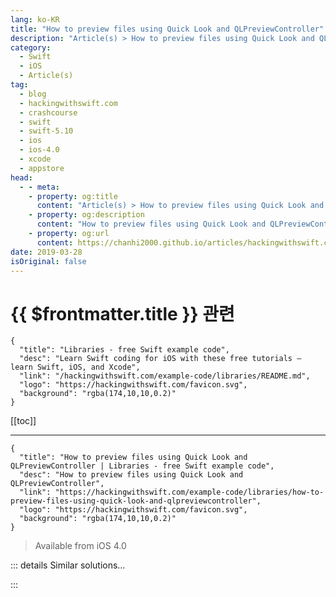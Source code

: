 ```yaml
---
lang: ko-KR
title: "How to preview files using Quick Look and QLPreviewController"
description: "Article(s) > How to preview files using Quick Look and QLPreviewController"
category:
  - Swift
  - iOS
  - Article(s)
tag: 
  - blog
  - hackingwithswift.com
  - crashcourse
  - swift
  - swift-5.10
  - ios
  - ios-4.0
  - xcode
  - appstore
head:
  - - meta:
    - property: og:title
      content: "Article(s) > How to preview files using Quick Look and QLPreviewController"
    - property: og:description
      content: "How to preview files using Quick Look and QLPreviewController"
    - property: og:url
      content: https://chanhi2000.github.io/articles/hackingwithswift.com/example-code/libraries/how-to-preview-files-using-quick-look-and-qlpreviewcontroller.html
date: 2019-03-28
isOriginal: false
---
```


# {{ $frontmatter.title }} 관련

```component VPCard
{
  "title": "Libraries - free Swift example code",
  "desc": "Learn Swift coding for iOS with these free tutorials – learn Swift, iOS, and Xcode",
  "link": "/hackingwithswift.com/example-code/libraries/README.md",
  "logo": "https://hackingwithswift.com/favicon.svg",
  "background": "rgba(174,10,10,0.2)"
}
```

[[toc]]

---

```component VPCard
{
  "title": "How to preview files using Quick Look and QLPreviewController | Libraries - free Swift example code",
  "desc": "How to preview files using Quick Look and QLPreviewController",
  "link": "https://hackingwithswift.com/example-code/libraries/how-to-preview-files-using-quick-look-and-qlpreviewcontroller",
  "logo": "https://hackingwithswift.com/favicon.svg",
  "background": "rgba(174,10,10,0.2)"
}
```

> Available from iOS 4.0

<!-- TODO: 작성 -->

<!-- 
Apple’s Quick Look framework lets you embed previewing for a huge range of file types, including iWork documents, Microsoft Office documents, PDFs, images, and more, all without writing much code. 

First, import the QuickLook framework, then make your view controller conform to the `QLPreviewControllerDataSource` protocol. This protocol lets you provide items to Quick Look, which should be URLs pointing to whatever documents you’re trying to preview.

Now go ahead and create and present an instance of `QLPreviewController`, setting your view controller to be its data source:

```swift
let previewController = QLPreviewController()
previewController.dataSource = self
present(previewController, animated: true)
```

There are two methods you need to implement: how many items your Quick Look controller should show, and the URL for each item. The first of those is just a matter of returning an integer from `numberOfPreviewItems()`:

```swift
func numberOfPreviewItems(in controller: QLPreviewController) -> Int {
    return 3
}
```

Now for the important part: Quick Look will call a `previewItemAt` method for each item you want to preview, and you need to pass back a `QLPreviewItem` pointing at it.

For this example I added three PDF files – 0.pdf, 1.pdf, and 2.pdf – to my project, so I’m going to pass back URLs to each of them. `URL` conforms to `QLPreviewItem` already, so we can just do an `as` typecast to make this work:

```swift
func previewController(_ controller: QLPreviewController, previewItemAt index: Int) -> QLPreviewItem {
    guard let url = Bundle.main.url(forResource: String(index), withExtension: "pdf") else {
        fatalError("Could not load \(index).pdf")
    }

    return url as QLPreviewItem
}
```

When that runs you’ll be able to swipe horizontally through Quick Look items, or swipe up and down through pages in your PDFs.

-->

::: details Similar solutions…

<!--
/quick-start/swiftui/swiftui-tips-and-tricks">SwiftUI tips and tricks 
/quick-start/swiftui/all-swiftui-property-wrappers-explained-and-compared">All SwiftUI property wrappers explained and compared 
/example-code/language/how-to-create-quick-look-debug-previews-for-your-custom-types">How to create Quick Look debug previews for your custom types 
/example-code/uikit/how-to-create-live-playgrounds-in-xcode">How to create live playgrounds in Xcode 
/example-code/libraries/how-to-make-empty-uitableviews-look-more-attractive-using-dznemptydataset">How to make empty UITableViews look more attractive using DZNEmptyDataSet</a>
-->

:::

